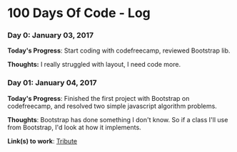 # 100 Days Of Code - Log

### Day 0: January 03, 2017

**Today's Progress**: Start coding with codefreecamp, reviewed Bootstrap lib.

**Thoughts:** I really struggled with layout, I need code more.

### Day 01: January 04, 2017

**Today's Progress**: Finished the first project with Bootstrap on codefreecamp, and resolved two simple javascript algorithm problems.

**Thoughts**: Bootstrap has done something I don't know. So if a class I'll use from Bootstrap, I'd look at how it implements.

**Link(s) to work**: [Tribute](http://codepen.io/xandeer/pen/bgGgBm)

